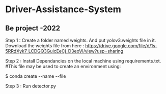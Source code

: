 # Driver-Assistance-System
## Be project -2022 


Step 1 :
Create a folder named weights. 
And put yolov3.weights file in it.
Download the weights file from here : https://drive.google.com/file/d/1s-5RRdXyk7_LCDGQ3GuicEeCj_D3eoVl/view?usp=sharing

Step 2 :
Install Dependancies on the local machine using requirements.txt.
#This file may be used to create an environment using:


$ conda create --name <env> --file <this file>
  
 Step 3 :
  Run detector.py
